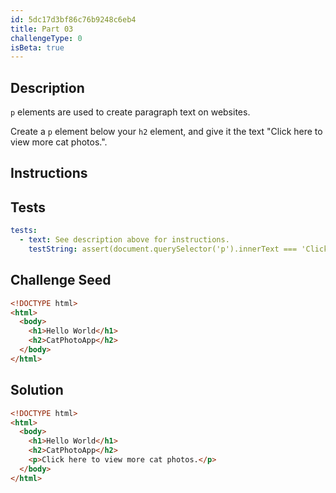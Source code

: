 ```yaml
---
id: 5dc17d3bf86c76b9248c6eb4
title: Part 03
challengeType: 0
isBeta: true
---
```


## Description
<section id='description'>

`p` elements are used to create paragraph text on websites. 

Create a `p` element below your `h2` element, and give it the text "Click here to view more cat photos.".

</section>

## Instructions
<section id='instructions'>

</section>

## Tests
<section id='tests'>

```yml
tests:
  - text: See description above for instructions.
    testString: assert(document.querySelector('p').innerText === 'Click here to view more cat photos.');

```

</section>

## Challenge Seed
<section id='challengeSeed'>

<div id='html-seed'>

```html
<!DOCTYPE html>
<html>
  <body>
    <h1>Hello World</h1>
    <h2>CatPhotoApp</h2>
  </body>
</html>
```

</div>
</section>

## Solution
<section id='solution'>

```html
<!DOCTYPE html>
<html>
  <body>
    <h1>Hello World</h1>
    <h2>CatPhotoApp</h2>
    <p>Click here to view more cat photos.</p>
  </body>
</html>
```

</section>
